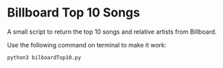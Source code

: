 # Billboard Top 10 Songs

A small script to return the top 10 songs and relative artists from Billboard. 

Use the following command on terminal to make it work:

```python
python3 bilboardTop10.py
```
